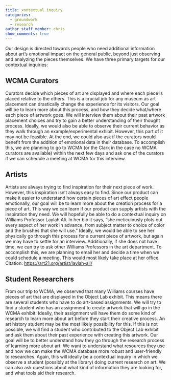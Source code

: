 ```yaml
---
title: xontextual inquiry
categories:
  - groundwork
  - research
author_staff_member: chris
show_comments: true
---
```


Our design is directed towards people who need additional information about art’s emotional impact on the general public, beyond just observing and analyzing the pieces themselves. We have three primary targets for our contextual inquiries:

## WCMA Curators

Curators decide which pieces of art are displayed and where each piece is placed relative to the others. This is a crucial job for any museum as art placement can drastically change the experience for its visitors. Our goal will be to learn more about this process, and how they decide what/where each piece of artwork goes. We will interview them about their past artwork placement choices and try to gain a better understanding of their thought process. Ideally, we would also be able to observe their current behavior as they walk through an example/experimental exhibit. However, this part of it may not be feasible. At the end, we could also ask if the curators would benefit from the addition of emotional data in their database. To accomplish this, we are planning to go to WCMA (or the Clark in the case no WCMA curators are available) within the next few days and ask one of the curators if we can schedule a meeting at WCMA for this interview.

## Artists

Artists are always trying to find inspiration for their next piece of work. However, this inspiration isn’t always easy to find. Since our product can make it easier to understand how certain pieces of art effect people emotionally, our goal will be to learn more about the creation process for a piece of art. This way we can learn if our product can supply artists with the inspiration they need. We will hopefully be able to do a contextual inquiry on Williams Professor Laylah Ali. In her bio it says, “she meticulously plots out every aspect of her work in advance, from subject matter to choice of color and the brushes that she will use.” Ideally, we would be able to see her physically go through this process for a current piece of artwork, but again we may have to settle for an interview. Additionally, if she does not have time, we can try to ask other Williams Professors in the art department. To accomplish this, we are planning to email her and decide a time when we could schedule a meeting. This would most likely take place at her office.
Citation: https://art21.org/artist/laylah-ali/

## Student Researchers

From our trip to WCMA, we observed that many Williams courses have pieces of art that are displayed in the Object Lab exhibit. This means there are several students who have to do art-based assignments. We will try to find a student who has an assignment to create artwork that will go in the WCMA exhibit. Ideally, their assignment will have them do some kind of research to learn more about art before they start their creative process. An art history student may be the most likely possibility for this. If this is not possible, we will find a student who contributed to the Object Lab exhibit and ask them about their past experience with creating this artwork. Our goal will be to better understand how they go through the research process of learning more about art. We want to understand what resources they use and how we can make the WCMA database more robust and user-friendly to researches. Again, this will ideally be a contextual inquiry in which we observe a student (possibly at the library) doing current research on art. We can also ask questions about what kind of information they are looking for, and what tools aid their research. 
